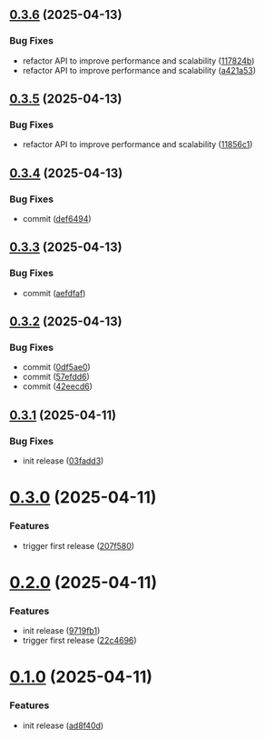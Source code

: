 ## [0.3.6](https://github.com/mUsman3/semantic-versioning/compare/v0.3.5...v0.3.6) (2025-04-13)


### Bug Fixes

* refactor API to improve performance and scalability ([117824b](https://github.com/mUsman3/semantic-versioning/commit/117824b4c7a5ae53b8ae3cda6652410e2f472e65))
* refactor API to improve performance and scalability ([a421a53](https://github.com/mUsman3/semantic-versioning/commit/a421a531b0f588212212ec5a4183a9c01d5e6006))

## [0.3.5](https://github.com/mUsman3/semantic-versioning/compare/v0.3.4...v0.3.5) (2025-04-13)


### Bug Fixes

* refactor API to improve performance and scalability ([11856c1](https://github.com/mUsman3/semantic-versioning/commit/11856c17843a249c5458cdd6aa676059789b8886))

## [0.3.4](https://github.com/mUsman3/semantic-versioning/compare/v0.3.3...v0.3.4) (2025-04-13)


### Bug Fixes

* commit ([def6494](https://github.com/mUsman3/semantic-versioning/commit/def64947f483ebb5c9f178b1a7c9a0017c9b7719))

## [0.3.3](https://github.com/mUsman3/semantic-versioning/compare/v0.3.2...v0.3.3) (2025-04-13)


### Bug Fixes

* commit ([aefdfaf](https://github.com/mUsman3/semantic-versioning/commit/aefdfaf51e037bbd9b7f65978419784c4c72ab8b))

## [0.3.2](https://github.com/mUsman3/semantic-versioning/compare/v0.3.1...v0.3.2) (2025-04-13)


### Bug Fixes

* commit ([0df5ae0](https://github.com/mUsman3/semantic-versioning/commit/0df5ae013c91c08ccfd05418d1ced6587341abed))
* commit ([57efdd6](https://github.com/mUsman3/semantic-versioning/commit/57efdd60b61337feaf813547e927a907d97b2d34))
* commit ([42eecd6](https://github.com/mUsman3/semantic-versioning/commit/42eecd6611e18ffedf3380559d24077c63b94d60))

## [0.3.1](https://github.com/mUsman3/semantic-versioning/compare/v0.3.0...v0.3.1) (2025-04-11)


### Bug Fixes

* init release ([03fadd3](https://github.com/mUsman3/semantic-versioning/commit/03fadd3351bf95d6382ef7b747ba5fb907bea66d))

# [0.3.0](https://github.com/mUsman3/semantic-versioning/compare/v0.2.0...v0.3.0) (2025-04-11)


### Features

* trigger first release ([207f580](https://github.com/mUsman3/semantic-versioning/commit/207f5802c585226fa7561af05625d90d6116dbc3))

# [0.2.0](https://github.com/mUsman3/semantic-versioning/compare/v0.1.0...v0.2.0) (2025-04-11)


### Features

* init release ([9719fb1](https://github.com/mUsman3/semantic-versioning/commit/9719fb14a3cb19d53b02471a5d2e45b268a761a7))
* trigger first release ([22c4696](https://github.com/mUsman3/semantic-versioning/commit/22c469611ae154033aad7355b26a88ad2bd3bd5b))

# [0.1.0](https://github.com/mUsman3/semantic-versioning/compare/v0.0.0...v0.1.0) (2025-04-11)


### Features

* init release ([ad8f40d](https://github.com/mUsman3/semantic-versioning/commit/ad8f40d0431a4f123eb6326d403687e424b7146e))
